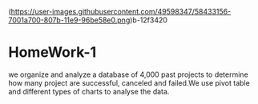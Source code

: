 (https://user-images.githubusercontent.com/49598347/58433156-7001a700-807b-11e9-96be58e0.png)b-12f3420
# HomeWork-1
we organize and analyze a database of 4,000 past projects to determine how many project are successful, canceled and failed.We use pivot table and different types of charts to analyse the data. 
